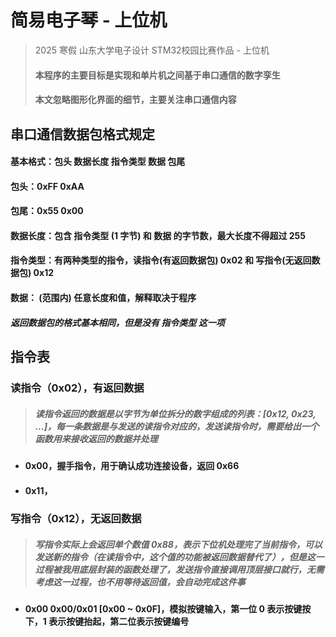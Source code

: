 # 简易电子琴 - 上位机
>  2025 寒假 山东大学电子设计 STM32校园比赛作品 - 上位机
>
> #### 本程序的主要目标是实现和单片机之间基于串口通信的数字孪生
>
> #### 本文忽略图形化界面的细节，主要关注串口通信内容



## 串口通信数据包格式规定

#### 基本格式：包头 数据长度 指令类型 数据 包尾

#### 包头：0xFF 0xAA

#### 包尾：0x55 0x00

#### 数据长度：包含 指令类型 (1 字节) 和 数据 的字节数，最大长度不得超过 255

#### 指令类型：有两种类型的指令，读指令(有返回数据包) 0x02 和 写指令(无返回数据包) 0x12

#### 数据： (范围内) 任意长度和值，解释取决于程序

#### *返回数据包的格式基本相同，但是没有 指令类型 这一项*



## 指令表

### 读指令（0x02），有返回数据

> ##### 读指令返回的数据是以字节为单位拆分的数字组成的列表：[0x12, 0x23, ...]，每一条数据是与发送的读指令对应的，发送读指令时，需要给出一个函数用来接收返回的数据并处理

- #### 0x00，握手指令，用于确认成功连接设备，返回 0x66

- #### 0x11，

  


### 写指令（0x12），无返回数据

> ##### 写指令实际上会返回单个数值 0x88，表示下位机处理完了当前指令，可以发送新的指令（在读指令中，这个值的功能被返回数据替代了），但是这一过程被我用底层封装的函数处理了，发送指令直接调用顶层接口就行，无需考虑这一过程，也不用等待返回值，会自动完成这件事

- #### 0x00 0x00/0x01 [0x00 ~ 0x0F]，模拟按键输入，第一位 0 表示按键按下，1 表示按键抬起，第二位表示按键编号

